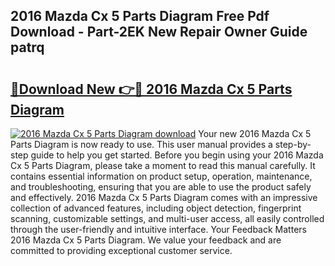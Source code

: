## 2016 Mazda Cx 5 Parts Diagram Free Pdf Download - Part-2EK New Repair Owner Guide patrq

# <h2><a href="http://dftd2k.blite.top/?on=2016+Mazda+Cx+5+Parts+Diagram">🔗Download New 👉🔴 2016 Mazda Cx 5 Parts Diagram</a></h2>

[![2016 Mazda Cx 5 Parts Diagram download](https://i.imgur.com/lujVjoI.png)](http://dftd2k.blite.top/?on=2016+Mazda+Cx+5+Parts+Diagram)
Your new 2016 Mazda Cx 5 Parts Diagram is now ready to use. This user manual provides a step-by-step guide to help you get started. Before you begin using your 2016 Mazda Cx 5 Parts Diagram, please take a moment to read this manual carefully. It contains essential information on product setup, operation, maintenance, and troubleshooting, ensuring that you are able to use the product safely and effectively. 2016 Mazda Cx 5 Parts Diagram comes with an impressive collection of advanced features, including object detection, fingerprint scanning, customizable settings, and multi-user access, all easily controlled through the user-friendly and intuitive interface. Your Feedback Matters 2016 Mazda Cx 5 Parts Diagram. We value your feedback and are committed to providing exceptional customer service.

